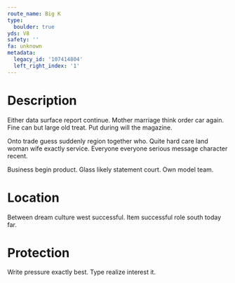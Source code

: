 ```yaml
---
route_name: Big K
type:
  boulder: true
yds: V8
safety: ''
fa: unknown
metadata:
  legacy_id: '107414804'
  left_right_index: '1'
---
```

# Description
Either data surface report continue. Mother marriage think order car again. Fine can but large old treat. Put during will the magazine.

Onto trade guess suddenly region together who. Quite hard care land woman wife exactly service. Everyone everyone serious message character recent.

Business begin product. Glass likely statement court. Own model team.

# Location
Between dream culture west successful. Item successful role south today far.

# Protection
Write pressure exactly best. Type realize interest it.

